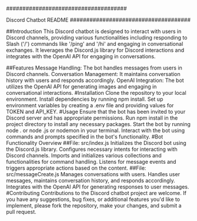 #####################################

Discord Chatbot README
#####################################

##Introduction
This Discord chatbot is designed to interact with users in Discord channels, providing various functionalities including responding to Slash ('/') commands like '/ping' and '/hi' and engaging in conversational exchanges. It leverages the Discord.js library for Discord interactions and integrates with the OpenAI API for engaging in conversations.

##Features
Message Handling: The bot handles messages from users in Discord channels.
Conversation Management: It maintains conversation history with users and responds accordingly.
OpenAI Integration: The bot utilizes the OpenAI API for generating images and engaging in conversational interactions.
#Installation
Clone the repository to your local environment.
Install dependencies by running npm install.
Set up environment variables by creating a .env file and providing values for TOKEN and API_KEY.
#Usage
Ensure that the bot has been invited to your Discord server and has appropriate permissions.
Run npm install in the project directory to install any necessary packages.
Start the bot by running node . or node <filename>.js or nodemon in your terminal.
Interact with the bot using commands and prompts specified in the bot's functionality.
#Bot Functionality Overview
##File: src/index.js
Initializes the Discord bot using the Discord.js library.
Configures necessary intents for interacting with Discord channels.
Imports and initializes various collections and functionalities for command handling.
Listens for message events and triggers appropriate actions based on the content.
##File: src/messageCreate.js
Manages conversations with users.
Handles user messages, maintains conversation history, and responds accordingly.
Integrates with the OpenAI API for generating responses to user messages.
#Contributing
Contributions to the Discord chatbot project are welcome. If you have any suggestions, bug fixes, or additional features you'd like to implement, please fork the repository, make your changes, and submit a pull request.
